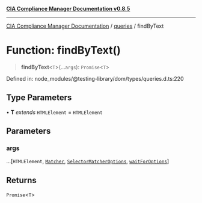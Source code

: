 [**CIA Compliance Manager Documentation v0.8.5**](../../../README.md)

***

[CIA Compliance Manager Documentation](../../../globals.md) / [queries](../README.md) / findByText

# Function: findByText()

> **findByText**\<`T`\>(...`args`): `Promise`\<`T`\>

Defined in: node\_modules/@testing-library/dom/types/queries.d.ts:220

## Type Parameters

• **T** *extends* `HTMLElement` = `HTMLElement`

## Parameters

### args

...\[`HTMLElement`, [`Matcher`](../../../type-aliases/Matcher.md), [`SelectorMatcherOptions`](../../queryHelpers/interfaces/SelectorMatcherOptions.md), [`waitForOptions`](../../../interfaces/waitForOptions.md)\]

## Returns

`Promise`\<`T`\>
